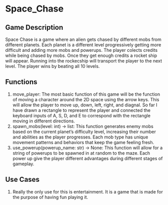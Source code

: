 # Space_Chase
## Game Description
Space Chase is a  game where an alien gets chased by different mobs from different planets. Each planet is a different level progressively getting more difficult and adding more mobs and powerups. The player colects credits while being chased by mobs. Once they get enough credits a rocket ship will appear. Running into the rockecship will transport the player to the next level. The player wins by beating all 10 levels. 
## Functions
1. move_player: The most basic function of this game will be the function of moving a character around the 2D space using the arrow keys. This will allow the player to move up, down, left, right, and diagnal. So far I have drawn a rectangle to represent the player and connected the keyboard inputs of A, S, D, and E to correspond with the rectangle moving in different directions.  
2. spawn_mobs(level: int) -> list: This function generates enemy mobs based on the current planet’s difficulty level, increasing their number and abilities as the player progresses. Each mob type has unique movement patterns and behaviors that keep the game feeling fresh.
3. use_powerup(powerup_name: str) -> None: This function will allow for a string of powerups to be spawned in at random to the maze. Each power up give the player different advantages during different stages of gameplay.
## Use Cases
1. Really the only use for this is entertainment. It is a game that is made for the purpose of having fun playing it.
